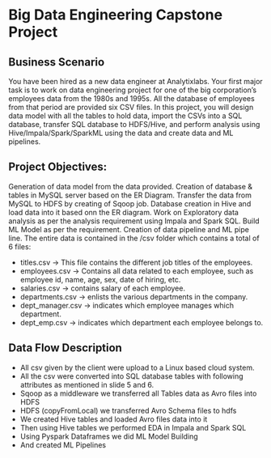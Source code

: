 # Big Data Engineering Capstone Project

## Business Scenario

You have been hired as a new data engineer at Analytixlabs. Your first major task is to work on data engineering project for one of the 
big corporation’s employees data from the 1980s and 1995s. All the database of employees from that period are provided six CSV files. 
In this project, you will design data model with all the tables to hold data, import the CSVs into a SQL database, 
transfer SQL database to HDFS/Hive, and perform analysis using Hive/Impala/Spark/SparkML using the data and create data and ML pipelines.

## Project Objectives:

Generation of data model from the data provided. Creation of database & tables in MySQL server based on the ER Diagram. Transfer the data from MySQL to HDFS by creating of Sqoop job. Database creation in Hive and load data into it based onn the ER diagram. Work on Exploratory data analysis as per the analysis requirement using Impala and Spark SQL. Build ML Model as per the requirement. Creation of data pipeline and ML pipe line.
The entire data is contained in the /csv folder which contains a total of 6 files:

- titles.csv -> This file contains the different job titles of the employees.
- employees.csv -> Contains all data related to each employee, such as employee id, name, age, sex, date of hiring, etc.
- salaries.csv -> contains salary of each employee.
- departments.csv -> enlists the various departments in the company.
- dept_manager.csv -> indicates which employee manages which department.
- dept_emp.csv -> indicates which department each employee belongs to.

## Data Flow Description

- All csv given by the client were upload to a Linux based cloud system.
- All the csv were converted into SQL database tables with following attributes as mentioned in slide 5 and 6.
- Sqoop as a middleware we transferred all Tables data as Avro files into HDFS 
- HDFS (copyFromLocal) we transferred Avro Schema files to hdfs 
- We created Hive tables and loaded Avro files data into it
- Then using Hive tables we performed EDA in Impala and Spark SQL
- Using Pyspark Dataframes we did ML Model Building 
- And created ML Pipelines


